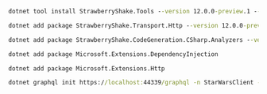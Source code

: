 ﻿``` cmd 
dotnet tool install StrawberryShake.Tools --version 12.0.0-preview.1 --local

dotnet add package StrawberryShake.Transport.Http --version 12.0.0-preview.1

dotnet add package StrawberryShake.CodeGeneration.CSharp.Analyzers --version 12.0.0-preview.1

dotnet add package Microsoft.Extensions.DependencyInjection

dotnet add package Microsoft.Extensions.Http
```

``` cmd
dotnet graphql init https://localhost:44339/graphql -n StarWarsClient -p ./StarWars
```